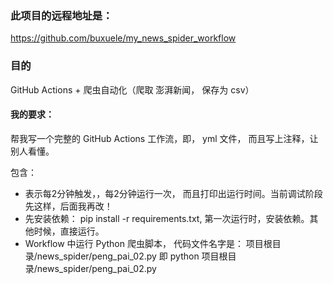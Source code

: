 
### 此项目的远程地址是：
https://github.com/buxuele/my_news_spider_workflow


### 目的
GitHub Actions  +  爬虫自动化（爬取 澎湃新闻， 保存为 csv）


#### 我的要求：

帮我写一个完整的 GitHub Actions 工作流，即， yml 文件， 
而且写上注释，让别人看懂。

包含：
- 表示每2分钟触发，，每2分钟运行一次， 而且打印出运行时间。当前调试阶段先这样，后面我再改！
- 先安装依赖： pip install -r requirements.txt, 第一次运行时，安装依赖。其他时候，直接运行。
- Workflow 中运行 Python 爬虫脚本， 代码文件名字是： 项目根目录/news_spider/peng_pai_02.py
  即 python  项目根目录/news_spider/peng_pai_02.py










